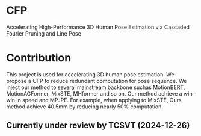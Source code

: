 # CFP
Accelerating High-Performance 3D Human Pose  Estimation via Cascaded Fourier Pruning and Line  Pose
# Contribution
This project is used for accelerating 3D human pose estimation. We propose a CFP to reduce redundant computation for pose sequence. We inject our method to several mainstream backbone suchas MotionBERT, MotionAGFormer, MixSTE, MHformer and so on. Our method achieve a win-win in speed and MPJPE. For example, when applying to MixSTE, Ours method achieve 40.5mm by reducing nearly 50% computation.
## Currently under review by TCSVT (2024-12-26)
